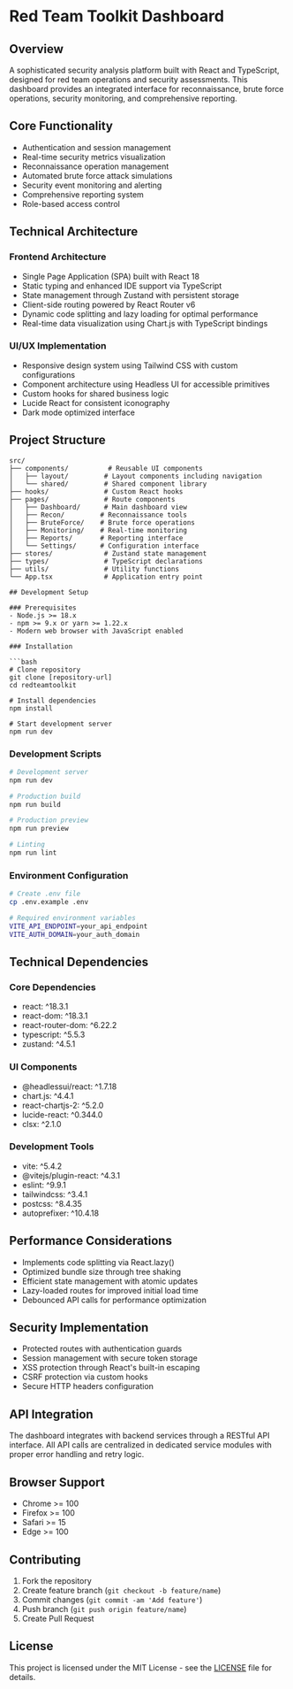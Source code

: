 # Red Team Toolkit Dashboard

## Overview

A sophisticated security analysis platform built with React and TypeScript, designed for red team operations and security assessments. This dashboard provides an integrated interface for reconnaissance, brute force operations, security monitoring, and comprehensive reporting.

## Core Functionality

- Authentication and session management
- Real-time security metrics visualization
- Reconnaissance operation management
- Automated brute force attack simulations
- Security event monitoring and alerting
- Comprehensive reporting system
- Role-based access control

## Technical Architecture

### Frontend Architecture
- Single Page Application (SPA) built with React 18
- Static typing and enhanced IDE support via TypeScript
- State management through Zustand with persistent storage
- Client-side routing powered by React Router v6
- Dynamic code splitting and lazy loading for optimal performance
- Real-time data visualization using Chart.js with TypeScript bindings

### UI/UX Implementation
- Responsive design system using Tailwind CSS with custom configurations
- Component architecture using Headless UI for accessible primitives
- Custom hooks for shared business logic
- Lucide React for consistent iconography
- Dark mode optimized interface

## Project Structure

```
src/
├── components/          # Reusable UI components
│   ├── layout/         # Layout components including navigation
│   └── shared/         # Shared component library
├── hooks/              # Custom React hooks
├── pages/              # Route components
│   ├── Dashboard/      # Main dashboard view
│   ├── Recon/         # Reconnaissance tools
│   ├── BruteForce/    # Brute force operations
│   ├── Monitoring/    # Real-time monitoring
│   ├── Reports/       # Reporting interface
│   └── Settings/      # Configuration interface
├── stores/             # Zustand state management
├── types/              # TypeScript declarations
├── utils/              # Utility functions
└── App.tsx             # Application entry point

## Development Setup

### Prerequisites
- Node.js >= 18.x
- npm >= 9.x or yarn >= 1.22.x
- Modern web browser with JavaScript enabled

### Installation

```bash
# Clone repository
git clone [repository-url]
cd redteamtoolkit

# Install dependencies
npm install

# Start development server
npm run dev
```

### Development Scripts

```bash
# Development server
npm run dev

# Production build
npm run build

# Production preview
npm run preview

# Linting
npm run lint
```

### Environment Configuration

```bash
# Create .env file
cp .env.example .env

# Required environment variables
VITE_API_ENDPOINT=your_api_endpoint
VITE_AUTH_DOMAIN=your_auth_domain
```

## Technical Dependencies

### Core Dependencies
- react: ^18.3.1
- react-dom: ^18.3.1
- react-router-dom: ^6.22.2
- typescript: ^5.5.3
- zustand: ^4.5.1

### UI Components
- @headlessui/react: ^1.7.18
- chart.js: ^4.4.1
- react-chartjs-2: ^5.2.0
- lucide-react: ^0.344.0
- clsx: ^2.1.0

### Development Tools
- vite: ^5.4.2
- @vitejs/plugin-react: ^4.3.1
- eslint: ^9.9.1
- tailwindcss: ^3.4.1
- postcss: ^8.4.35
- autoprefixer: ^10.4.18

## Performance Considerations

- Implements code splitting via React.lazy()
- Optimized bundle size through tree shaking
- Efficient state management with atomic updates
- Lazy-loaded routes for improved initial load time
- Debounced API calls for performance optimization

## Security Implementation

- Protected routes with authentication guards
- Session management with secure token storage
- XSS protection through React's built-in escaping
- CSRF protection via custom hooks
- Secure HTTP headers configuration

## API Integration

The dashboard integrates with backend services through a RESTful API interface. All API calls are centralized in dedicated service modules with proper error handling and retry logic.

## Browser Support

- Chrome >= 100
- Firefox >= 100
- Safari >= 15
- Edge >= 100

## Contributing

1. Fork the repository
2. Create feature branch (`git checkout -b feature/name`)
3. Commit changes (`git commit -am 'Add feature'`)
4. Push branch (`git push origin feature/name`)
5. Create Pull Request

## License

This project is licensed under the MIT License - see the [LICENSE](LICENSE) file for details.
